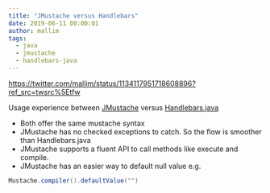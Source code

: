 ```yaml
---
title: "JMustache versus Handlebars"
date: 2019-06-11 00:00:01
author: mallim
tags:
  - java
  - jmustache
  - handlebars-java
---
```


https://twitter.com/mallim/status/1134117951718608896?ref_src=twsrc%5Etfw

Usage experience between [JMustache](https://github.com/samskivert/jmustache) versus [Handlebars.java](http://jknack.github.io/handlebars.java/)
* Both offer the same mustache syntax
* JMustache has no checked exceptions to catch. So the flow is smoother than Handlebars.java
* JMustache supports a fluent API to call methods like execute and compile. 
* JMustache has an easier way to default null value e.g.

````java
Mustache.compiler().defaultValue("")
````